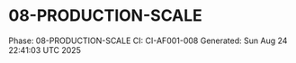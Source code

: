 # 08-PRODUCTION-SCALE
Phase: 08-PRODUCTION-SCALE
CI: CI-AF001-008
Generated: Sun Aug 24 22:41:03 UTC 2025
